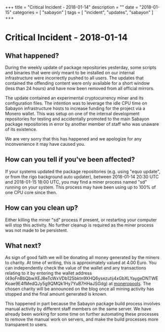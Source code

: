 +++
title = "Critical Incident - 2018-01-14"
description = ""
date = "2018-01-15"
categories = [ "sabayon" ]
tags = [
"incident",
"updates",
"sabayon"
]
+++

# Critical Incident - 2018-01-14

## What happened?

During the weekly update of package repositories yesterday, some scripts
and binaries that were only meant to be installed on our internal
infrastructure were incorrectly pushed to all users. The updates that
contained the offending content were only available for a short window 
(less than 24 hours) and have now been removed from all official mirrors.

The update contained an experimental cryptocurrency miner and its
configuration files. The intention was to leverage the idle CPU time on Sabayon
infrastructure hosts to increase funding for the project via a Monero
wallet. This was setup on one of the internal development repositories for testing
and accidentally promoted to the main Sabayon package repositories in error by
another member of staff who was unaware of its existence.

We are very sorry that this has happened and we apologize for any inconvenience
it may have caused you.

## How can you tell if you've been affected?

If your systems updated the package repositories (e.g. using "equo update",
or from the rigo background auto updater),
between 2018-01-14 20:30 UTC and 2018-01-15 18:00 UTC, 
you may find a miner process named "sd" running on your system. This process
may have been using up to 100% of one CPU core since then.

## How can you clean up?

Either killing the miner "sd" process if present, or restarting your computer
will stop this activity. No further cleanup is required as the miner process was
not made to be persistent.

## What next?

As sign of good faith we will be donating all money generated by the miners to
charity. At time of writing, this is approximately valued at 4.00 Euro.
You can independently check the value of the wallet and any transactions
relating to it by entering the wallet address
(49oFnBbQbwXEJ8eTcWxVDb12Sbktn9XHQ6ysezutij4xGbXLYaygeDNTWEKoae9E4fMedQJy5g9QMQk1Hy7YuB7HHaJSGdg)
at [moneropools](https://moneropool.com).
The chosen charity will be announced on the blog once all mining activity
has stopped and the final amount generated is known.

This happened in part because the Sabayon package build process involves
manual activity by different staff members on the same server. We have already
been working for some time on further automating these processes to remove the
manual work on servers, and make the build processes more transparent to users.

